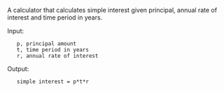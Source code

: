 A calculator that calculates simple interest given principal, annual rate of interest and time period in years.

Input:
```
   p, principal amount
   t, time period in years
   r, annual rate of interest
```

Output:
```
   simple interest = p*t*r
```
